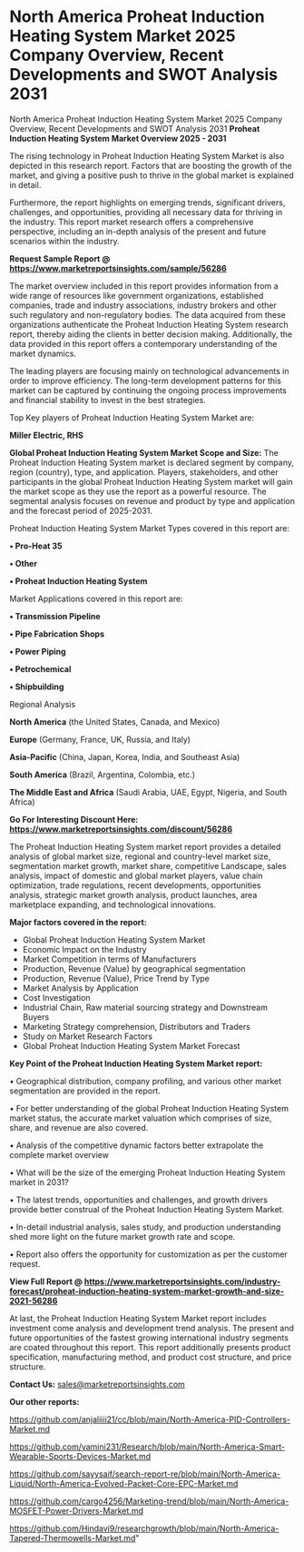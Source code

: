 # North America Proheat Induction Heating System Market 2025 Company Overview, Recent Developments and SWOT Analysis 2031
North America Proheat Induction Heating System Market 2025 Company Overview, Recent Developments and SWOT Analysis 2031
<Strong> Proheat Induction Heating System Market Overview 2025 - 2031</strong>

The rising technology in Proheat Induction Heating System Market is also depicted in this research report. Factors that are boosting the growth of the market, and giving a positive push to thrive in the global market is explained in detail.

Furthermore, the report highlights on emerging trends, significant drivers, challenges, and opportunities, providing all necessary data for thriving in the industry. This report market research offers a comprehensive perspective, including an in-depth analysis of the present and future scenarios within the industry.

<strong>Request Sample Report @ <a href=https://www.marketreportsinsights.com/sample/56286>https://www.marketreportsinsights.com/sample/56286</a></strong>

The market overview included in this report provides information from a wide range of resources like government organizations, established companies, trade and industry associations, industry brokers and other such regulatory and non-regulatory bodies. The data acquired from these organizations authenticate the Proheat Induction Heating System research report, thereby aiding the clients in better decision making. Additionally, the data provided in this report offers a contemporary understanding of the market dynamics.

The leading players are focusing mainly on technological advancements in order to improve efficiency. The long-term development patterns for this market can be captured by continuing the ongoing process improvements and financial stability to invest in the best strategies.

Top Key players of Proheat Induction Heating System Market are:

<strong>Miller Electric, RHS</strong>

<strong><b>Global Proheat Induction Heating System Market Scope and Size:</b></strong>
The Proheat Induction Heating System market is declared segment by company, region (country), type, and application. Players, stakeholders, and other participants in the global Proheat Induction Heating System market will gain the market scope as they use the report as a powerful resource. The segmental analysis focuses on revenue and product by type and application and the forecast period of 2025-2031.

Proheat Induction Heating System Market Types covered in this report are:

<strong>• Pro-Heat 35

• Other

• Proheat Induction Heating System</strong>

Market Applications covered in this report are:

<strong>• Transmission Pipeline

• Pipe Fabrication Shops

• Power Piping

• Petrochemical

• Shipbuilding</strong> 

Regional Analysis

<strong>North America</strong> (the United States, Canada, and Mexico)

<strong>Europe</strong> (Germany, France, UK, Russia, and Italy)

<strong>Asia-Pacific</strong> (China, Japan, Korea, India, and Southeast Asia)

<strong>South America</strong> (Brazil, Argentina, Colombia, etc.)

<strong>The Middle East and Africa</strong> (Saudi Arabia, UAE, Egypt, Nigeria, and South Africa)

<strong>Go For Interesting Discount Here: <a href=https://www.marketreportsinsights.com/discount/56286>https://www.marketreportsinsights.com/discount/56286</a></strong>

The Proheat Induction Heating System market report provides a detailed analysis of global market size, regional and country-level market size, segmentation market growth, market share, competitive Landscape, sales analysis, impact of domestic and global market players, value chain optimization, trade regulations, recent developments, opportunities analysis, strategic market growth analysis, product launches, area marketplace expanding, and technological innovations.

<strong><b>Major factors covered in the report:</b></strong>
<ul>
  <li>Global Proheat Induction Heating System Market </li>
  <li>Economic Impact on the Industry</li>
  <li>Market Competition in terms of Manufacturers</li>
  <li>Production, Revenue (Value) by geographical segmentation</li>
  <li>Production, Revenue (Value), Price Trend by Type</li>
  <li>Market Analysis by Application</li>
  <li>Cost Investigation</li>
  <li>Industrial Chain, Raw material sourcing strategy and Downstream Buyers</li>
  <li>Marketing Strategy comprehension, Distributors and Traders</li>
  <li>Study on Market Research Factors</li>
  <li>Global Proheat Induction Heating System Market Forecast</li>
</ul>

<strong><b>Key Point of the Proheat Induction Heating System Market report:</b></strong>

• Geographical distribution, company profiling, and various other market segmentation are provided in the report.

• For better understanding of the global Proheat Induction Heating System market status, the accurate market valuation which comprises of size, share, and revenue are also covered.

• Analysis of the competitive dynamic factors better extrapolate the complete market overview

• What will be the size of the emerging Proheat Induction Heating System market in 2031?

• The latest trends, opportunities and challenges, and growth drivers provide better construal of the Proheat Induction Heating System Market.

• In-detail industrial analysis, sales study, and production understanding shed more light on the future market growth rate and scope.

• Report also offers the opportunity for customization as per the customer request.

<strong><b>View Full Report @ <a href=https://www.marketreportsinsights.com/industry-forecast/proheat-induction-heating-system-market-growth-and-size-2021-56286>https://www.marketreportsinsights.com/industry-forecast/proheat-induction-heating-system-market-growth-and-size-2021-56286</a></b></strong>


At last, the Proheat Induction Heating System Market report includes investment come analysis and development trend analysis. The present and future opportunities of the fastest growing international industry segments are coated throughout this report. This report additionally presents product specification, manufacturing method, and product cost structure, and price structure.

<strong>Contact Us:</strong>
sales@marketreportsinsights.com

<strong>Our other reports:</strong>

<a href=https://github.com/anjaliiii21/cc/blob/main/North-America-PID-Controllers-Market.md>https://github.com/anjaliiii21/cc/blob/main/North-America-PID-Controllers-Market.md</a>

<a href=https://github.com/yamini231/Research/blob/main/North-America-Smart-Wearable-Sports-Devices-Market.md>https://github.com/yamini231/Research/blob/main/North-America-Smart-Wearable-Sports-Devices-Market.md</a>

<a href=https://github.com/sayysaif/search-report-re/blob/main/North-America-Liquid/North-America-Evolved-Packet-Core-EPC-Market.md>https://github.com/sayysaif/search-report-re/blob/main/North-America-Liquid/North-America-Evolved-Packet-Core-EPC-Market.md</a>

<a href=https://github.com/cargo4256/Marketing-trend/blob/main/North-America-MOSFET-Power-Drivers-Market.md>https://github.com/cargo4256/Marketing-trend/blob/main/North-America-MOSFET-Power-Drivers-Market.md</a>

<a href=https://github.com/Hindavi9/researchgrowth/blob/main/North-America-Tapered-Thermowells-Market.md>https://github.com/Hindavi9/researchgrowth/blob/main/North-America-Tapered-Thermowells-Market.md</a>"
